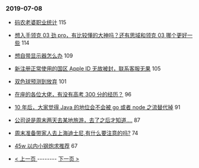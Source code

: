 ### 2019-07-08 
- [码农老婆职业统计](https://www.v2ex.com/t/581073) 115
- [想入手领克 03 劲 pro，有比较懂的大神吗？还有思域和领克 03 哪个更好一些](https://www.v2ex.com/t/580887) 114
- [想自带显示器怎么办](https://www.v2ex.com/t/580900) 109
- [新注册正常使用的国区 Apple ID 无故被封，联系客服无果](https://www.v2ex.com/t/580835) 105
- [双色球预测到放弃](https://www.v2ex.com/t/580917) 101
- [在座的各位大佬，有没有高考 300 分的经历？](https://www.v2ex.com/t/580796) 96
- [10 年后，大家觉得 Java 的地位会不会被 go 或者 node 之流替代掉](https://www.v2ex.com/t/580823) 91
- [公司说是周末两天去某地旅游，去了之后才知道....](https://www.v2ex.com/t/580879) 87
- [周末准备带家人去上海迪士尼,有什么要注意的吗?](https://www.v2ex.com/t/580882) 74
- [45w 以内小钢炮求推荐](https://www.v2ex.com/t/580891) 67 

- [ < 上一页 ](https://github.com/able8/v2ex-hot-record/blob/master/2019-07-07.md) -------- [ 下一页 > ](https://github.com/able8/v2ex-hot-record/blob/master/2019-07-09.md)